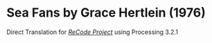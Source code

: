 # Sea Fans by Grace Hertlein (1976)

Direct Translation for [*ReCode Project*](http://recodeproject.com/) using Processing 3.2.1